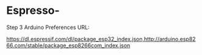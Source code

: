 # Espresso-

Step 3 Arduino Preferences URL:

https://dl.espressif.com/dl/package_esp32_index.json,http://arduino.esp8266.com/stable/package_esp8266com_index.json
